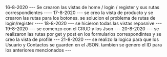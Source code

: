 16-8-2020 --- Se crearon las vistas de home / login / register y sus rutas correspondientes ----
17-8-2020 --- se creo la vista de producto y se crearon las rutas para los botones. se solucion el problema de rutas de login/register ----
18-8-2020 --- se hicieron todas las vistas reposnive ---
19-8-2020 --- se comenzo con el CRUD y los Json ---
20-8-2020 --- se realizaron las rutas por get y post en los formularios correspondintes y se creo la vista de profile ---
21-8-2020 --- se realizo la logica para que los Usuario y Contactos se guarden en el JSON. tambien se genero el ID para los anteriores mencionados ---



